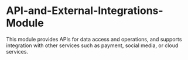 # API-and-External-Integrations-Module
This module provides APIs for data access and operations, and supports integration with other services such as payment, social media, or cloud services.
